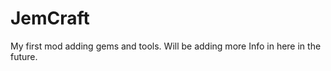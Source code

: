 JemCraft
========

My first mod adding gems and tools.
Will be adding more Info in here in the future.
